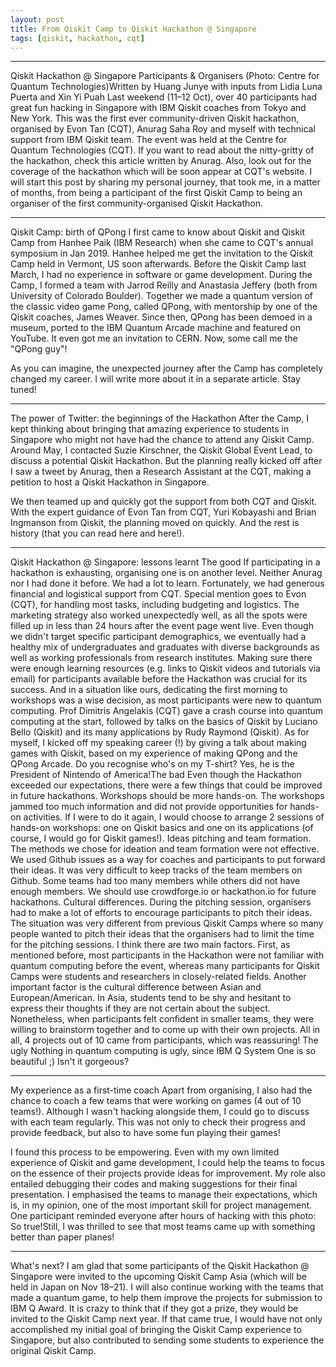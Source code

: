 ```yaml
---
layout: post
title: From Qiskit Camp to Qiskit Hackathon @ Singapore
tags: [qiskit, hackathon, cqt]
---
```


---
Qiskit Hackathon @ Singapore Participants & Organisers (Photo: Centre for Quantum Technologies)Written by Huang Junye with inputs from Lidia Luna Puerta and Xin Yi Puah
Last weekend (11–12 Oct), over 40 participants had great fun hacking in Singapore with IBM Qiskit coaches from Tokyo and New York. This was the first ever community-driven Qiskit hackathon, organised by Evon Tan (CQT), Anurag Saha Roy and myself with technical support from IBM Qiskit team. The event was held at the Centre for Quantum Technologies (CQT).
If you want to read about the nitty-gritty of the hackathon, check this article written by Anurag. Also, look out for the coverage of the hackathon which will be soon appear at CQT's website.
I will start this post by sharing my personal journey, that took me, in a matter of months, from being a participant of the first Qiskit Camp to being an organiser of the first community-organised Qiskit Hackathon.


---

Qiskit Camp: birth of QPong
I first came to know about Qiskit and Qiskit Camp from Hanhee Paik (IBM Research) when she came to CQT's annual symposium in Jan 2019. Hanhee helped me get the invitation to the Qiskit Camp held in Vermont, US soon afterwards.
Before the Qiskit Camp last March, I had no experience in software or game development. During the Camp, I formed a team with Jarrod Reilly and Anastasia Jeffery (both from University of Colorado Boulder). Together we made a quantum version of the classic video game Pong, called QPong, with mentorship by one of the Qiskit coaches, James Weaver.
Since then, QPong has been demoed in a museum, ported to the IBM Quantum Arcade machine and featured on YouTube. It even got me an invitation to CERN. Now, some call me the "QPong guy"!



As you can imagine, the unexpected journey after the Camp has completely changed my career. I will write more about it in a separate article. Stay tuned!


---

The power of Twitter: the beginnings of the Hackathon
After the Camp, I kept thinking about bringing that amazing experience to students in Singapore who might not have had the chance to attend any Qiskit Camp.
Around May, I contacted Suzie Kirschner, the Qiskit Global Event Lead, to discuss a potential Qiskit Hackathon. But the planning really kicked off after I saw a tweet by Anurag, then a Research Assistant at the CQT, making a petition to host a Qiskit Hackathon in Singapore.



We then teamed up and quickly got the support from both CQT and Qiskit. With the expert guidance of Evon Tan from CQT, Yuri Kobayashi and Brian Ingmanson from Qiskit, the planning moved on quickly. And the rest is history (that you can read here and here!).


---

Qiskit Hackathon @ Singapore: lessons learnt
The good
If participating in a hackathon is exhausting, organising one is on another level. Neither Anurag nor I had done it before. We had a lot to learn.
Fortunately, we had generous financial and logistical support from CQT. Special mention goes to Evon (CQT), for handling most tasks, including budgeting and logistics. The marketing strategy also worked unexpectedly well, as all the spots were filled up in less than 24 hours after the event page went live. Even though we didn't target specific participant demographics, we eventually had a healthy mix of undergraduates and graduates with diverse backgrounds as well as working professionals from research institutes.
Making sure there were enough learning resources (e.g. links to Qiskit videos and tutorials via email) for participants available before the Hackathon was crucial for its success. And in a situation like ours, dedicating the first morning to workshops was a wise decision, as most participants were new to quantum computing. Prof Dimitris Angelakis (CQT) gave a crash course into quantum computing at the start, followed by talks on the basics of Qiskit by Luciano Bello (Qiskit) and its many applications by Rudy Raymond (Qiskit). As for myself, I kicked off my speaking career (!) by giving a talk about making games with Qiskit, based on my experience of making QPong and the QPong Arcade.
Do you recognise who's on my T-shirt? Yes, he is the President of Nintendo of America!The bad
Even though the Hackathon exceeded our expectations, there were a few things that could be improved in future hackathons.
Workshops should be more hands-on. The workshops jammed too much information and did not provide opportunities for hands-on activities. If I were to do it again, I would choose to arrange 2 sessions of hands-on workshops: one on Qiskit basics and one on its applications (of course, I would go for Qiskit games!).
Ideas pitching and team formation. The methods we chose for ideation and team formation were not effective. We used Github issues as a way for coaches and participants to put forward their ideas. It was very difficult to keep tracks of the team members on Github. Some teams had too many members while others did not have enough members. We should use crowdforge.io or hackathon.io for future hackathons.
Cultural differences. During the pitching session, organisers had to make a lot of efforts to encourage participants to pitch their ideas. The situation was very different from previous Qiskit Camps where so many people wanted to pitch their ideas that the organisers had to limit the time for the pitching sessions.
I think there are two main factors. First, as mentioned before, most participants in the Hackathon were not familiar with quantum computing before the event, whereas many participants for Qiskit Camps were students and researchers in closely-related fields. Another important factor is the cultural difference between Asian and European/American. In Asia, students tend to be shy and hesitant to express their thoughts if they are not certain about the subject.
Nonetheless, when participants felt confident in smaller teams, they were willing to brainstorm together and to come up with their own projects. All in all, 4 projects out of 10 came from participants, which was reassuring!
The ugly
Nothing in quantum computing is ugly, since IBM Q System One is so beautiful ;)
Isn't it gorgeous?

---

My experience as a first-time coach
Apart from organising, I also had the chance to coach a few teams that were working on games (4 out of 10 teams!). Although I wasn't hacking alongside them, I could go to discuss with each team regularly. This was not only to check their progress and provide feedback, but also to have some fun playing their games!



I found this process to be empowering. Even with my own limited experience of Qiskit and game development, I could help the teams to focus on the essence of their projects provide ideas for improvement. My role also entailed debugging their codes and making suggestions for their final presentation.
I emphasised the teams to manage their expectations, which is, in my opinion, one of the most important skill for project management. One participant reminded everyone after hours of hacking with this photo:
So true!Still, I was thrilled to see that most teams came up with something better than paper planes!


---

What's next?
I am glad that some participants of the Qiskit Hackathon @ Singapore were invited to the upcoming Qiskit Camp Asia (which will be held in Japan on Nov 18–21). I will also continue working with the teams that made a quantum game, to help them improve the projects for submission to IBM Q Award. It is crazy to think that if they got a prize, they would be invited to the Qiskit Camp next year. If that came true, I would have not only accomplished my initial goal of bringing the Qiskit Camp experience to Singapore, but also contributed to sending some students to experience the original Qiskit Camp.